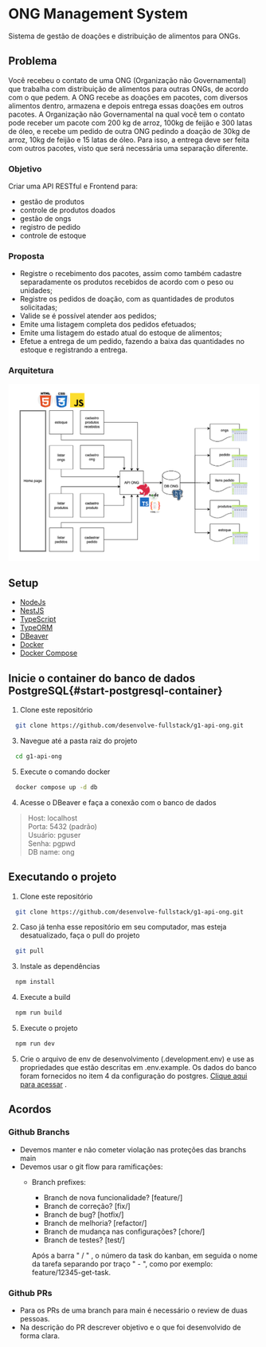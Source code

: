 # ONG Management System
Sistema de gestão de doações e distribuição de alimentos para ONGs.

## Problema
Você recebeu o contato de uma ONG (Organização não Governamental) que trabalha com distribuição de alimentos para outras ONGs, de acordo com o que pedem. A ONG recebe as doações em pacotes, com diversos alimentos dentro, armazena e depois entrega essas doações em outros pacotes.
A Organização não Governamental na qual você tem o contato pode receber um pacote com 200 kg de arroz, 100kg de feijão e 300 latas de óleo, e recebe um pedido de outra ONG pedindo a doação de 30kg de arroz, 10kg de feijão e 15 latas de óleo. Para isso, a entrega deve ser feita com outros pacotes, visto que será necessária uma separação diferente.

### Objetivo
Criar uma API RESTful e Frontend para:
- gestão de produtos
- controle de produtos doados
- gestão de ongs
- registro de pedido
- controle de estoque

### Proposta
- Registre o recebimento dos pacotes, assim como também cadastre separadamente os produtos recebidos de acordo com o peso ou unidades;
- Registre os pedidos de doação, com as quantidades de produtos solicitadas;
- Valide se é possível atender aos pedidos;
- Emite uma listagem completa dos pedidos efetuados;
- Emite uma listagem do estado atual do estoque de alimentos;
- Efetue a entrega de um pedido, fazendo a baixa das quantidades no estoque e registrando a entrega.

### Arquitetura
![Diagrama](./docs/Desenvolve-Projeto-Ong.png)

## Setup

- [NodeJs](https://nodejs.org/en/download)
- [NestJS](https://nestjs.com/)
- [TypeScript](https://www.typescriptlang.org/)
- [TypeORM](https://typeorm.io/)
- [DBeaver](https://dbeaver.io/download/)
- [Docker](https://docs.docker.com/engine/install/)
- [Docker Compose](https://docs.docker.com/compose/install/)

## Inicie o container do banco de dados PostgreSQL{#start-postgresql-container}

1. Clone este repositório
```bash
  git clone https://github.com/desenvolve-fullstack/g1-api-ong.git
```

3. Navegue até a pasta raiz do projeto
```bash
  cd g1-api-ong
```

5. Execute o comando docker
```bash
  docker compose up -d db
```

4. Acesse o DBeaver e faça a conexão com o banco de dados
  > Host: localhost\
  > Porta: 5432 (padrão)\
  > Usuário: pguser\
  > Senha: pgpwd\
  > DB name: ong

## Executando o projeto

1. Clone este repositório
```bash
  git clone https://github.com/desenvolve-fullstack/g1-api-ong.git
```

2. Caso já tenha esse repositório em seu computador, mas esteja desatualizado, faça o pull do projeto
```bash
  git pull
```

3. Instale as dependências
```bash
  npm install
```

4. Execute a build
```bash
  npm run build
```

5. Execute o projeto
```bash
  npm run dev
```

5. Crie o arquivo de env de desenvolvimento (.development.env) e use as propriedades que estão descritas em .env.example. Os dados do banco foram fornecidos no item 4 da configuração do postgres. [Clique aqui para acessar](#start-postgresql-container) 
.



## Acordos

### Github Branchs
  - Devemos manter e não cometer violação nas proteções das branchs main
  - Devemos usar o git flow para ramificações:
    - Branch prefixes:
      - Branch de nova funcionalidade? [feature/]
      - Branch de correção? [fix/]
      - Branch de bug? [hotfix/]
      - Branch de melhoria? [refactor/]
      - Branch de mudança nas configurações? [chore/]
      - Branch de testes? [test/]
  
      Após a barra " / " , o número da task do kanban, em seguida o nome da tarefa separando por traço " - ", como por exemplo: feature/12345-get-task.
### Github PRs 
- Para os PRs de uma branch para main é necessário o review de duas pessoas.
- Na descrição do PR descrever objetivo e o que foi desenvolvido de forma clara.
